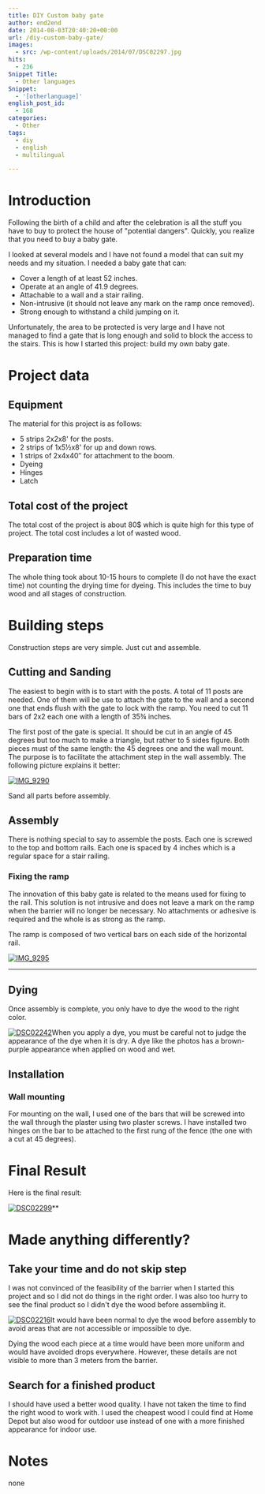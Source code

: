 ```yaml
---
title: DIY Custom baby gate
author: end2end
date: 2014-08-03T20:40:20+00:00
url: /diy-custom-baby-gate/
images:
  - src: /wp-content/uploads/2014/07/DSC02297.jpg
hits:
  - 236
Snippet Title:
  - Other languages
Snippet:
  - '[otherlanguage]'
english_post_id:
  - 168
categories:
  - Other
tags:
  - diy
  - english
  - multilingual

---
```

# Introduction 

Following the birth of a child and after the celebration is all the stuff you have to buy to protect the house of "potential dangers". Quickly, you realize that you need to buy a baby gate.

I looked at several models and I have not found a model that can suit my needs and my situation. I needed a baby gate that can:  

  * Cover a length of at least 52 inches.
  * Operate at an angle of 41.9 degrees.
  * Attachable to a wall and a stair railing.
  * Non-intrusive (it should not leave any mark on the ramp once removed).
  * Strong enough to withstand a child jumping on it.

Unfortunately, the area to be protected is very large and I have not managed to find a gate that is long enough and solid to block the access to the stairs. This is how I started this project: ​​build my own baby gate.

# Project data

## Equipment

The material for this project is as follows:

  * 5 strips 2x2x8' for the posts.
  * 2 strips of 1x5½x8' for up and down rows.
  * 1 strips of 2x4x40&#8243; for attachment to the boom.
  * Dyeing
  * Hinges
  * Latch

## Total cost of the project

The total cost of the project is about 80$ which is quite high for this type of project. The total cost includes a lot of wasted wood.

## Preparation time

The whole thing took about 10-15 hours to complete (I do not have the exact time) not counting the drying time for dyeing. This includes the time to buy wood and all stages of construction.

# Building steps

Construction steps are very simple. Just cut and assemble.

## Cutting and Sanding

The easiest to begin with is to start with the posts. A total of 11 posts are needed. One of them will be use to attach the gate to the wall and a second one that ends flush with the gate to lock with the ramp. You need to cut 11 bars of 2x2 each one with a length of 35¾ inches.

The first post of the gate is special. It should be cut in an angle of 45 degrees but too much to make a triangle, but rather to 5 sides figure. Both pieces must of the same length: the 45 degrees one and the wall mount. The purpose is to facilitate the attachment step in the wall assembly. The following picture explains it better:

[![IMG_9290](/wp-content/uploads/2014/07/IMG_9290.jpg)](/wp-content/uploads/2014/07/IMG_9290.jpg)

Sand all parts before assembly.

## Assembly

There is nothing special to say to assemble the posts. Each one is screwed to the top and bottom rails. Each one is spaced by 4 inches which  is a regular space for a stair railing.

### Fixing the ramp

The innovation of this baby gate is related to the means used for fixing to the rail. This solution is not intrusive and does not leave a mark on the ramp when the barrier will no longer be necessary. No attachments or adhesive is required and the whole is as strong as the ramp.

The ramp is composed of two vertical bars on each side of the horizontal rail.

[![IMG_9295](/wp-content/uploads/2014/07/IMG_9295.jpg)](/wp-content/uploads/2014/07/IMG_9295.jpg)  
 ****

## Dying

Once assembly is complete, you only have to dye the wood to the right color.

[![DSC02242](/wp-content/uploads/2014/07/DSC02242.jpg)](/wp-content/uploads/2014/07/DSC02242.jpg)When you apply a dye, you must be careful not to judge the appearance of the dye when it is dry. A dye like the photos has a brown-purple appearance when applied on wood and wet.

## Installation

### Wall mounting

For mounting on the wall, I used one of the bars that will be screwed into the wall through the plaster using two plaster screws. I have installed two hinges on the bar to be attached to the first rung of the fence (the one with a cut at 45 degrees).

# Final Result

Here is the final result:

[![DSC02299](/wp-content/uploads/2014/07/DSC02299.jpg)](/wp-content/uploads/2014/07/DSC02299.jpg)**

# Made anything differently?

## Take your time and do not skip step

I was not convinced of the feasibility of the barrier when I started this project and so I did not do things in the right order. I was also too hurry to see the final product so I didn't dye the wood before assembling it.

[![DSC02216](/wp-content/uploads/2014/07/DSC02216.jpg)](/wp-content/uploads/2014/07/DSC02216.jpg)It would have been normal to dye the wood before assembly to avoid areas that are not accessible or impossible to dye.

Dying the wood each piece at a time would have been more uniform and would have avoided drops everywhere. However, these details are not visible to more than 3 meters from the barrier.

## Search for a finished product

I should have used a better wood quality. I have not taken the time to find the right wood to work with. I used the cheapest wood I could find at Home Depot but also wood for outdoor use instead of one with a more finished appearance for indoor use.

# Notes

none
